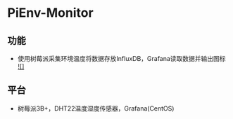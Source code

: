 # PiEnv-Monitor
## 功能
- 使用树莓派采集环境温度将数据存放InfluxDB，Grafana读取数据并输出图标<br>
[![]](/Pictures/Final%20Grafana.png)

## 平台
- 树莓派3B+，DHT22温度湿度传感器，Grafana(CentOS)

